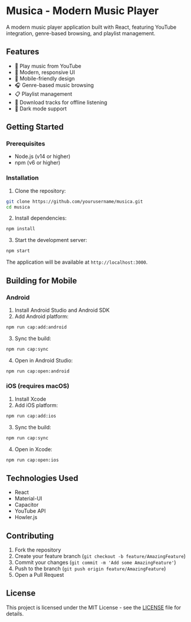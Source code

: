 # Musica - Modern Music Player

A modern music player application built with React, featuring YouTube integration, genre-based browsing, and playlist management.

## Features

- 🎵 Play music from YouTube
- 🎨 Modern, responsive UI
- 📱 Mobile-friendly design
- 🎧 Genre-based music browsing
- 📋 Playlist management
- 💾 Download tracks for offline listening
- 🌙 Dark mode support

## Getting Started

### Prerequisites

- Node.js (v14 or higher)
- npm (v6 or higher)

### Installation

1. Clone the repository:

```bash
git clone https://github.com/yourusername/musica.git
cd musica
```

2. Install dependencies:

```bash
npm install
```

3. Start the development server:

```bash
npm start
```

The application will be available at `http://localhost:3000`.

## Building for Mobile

### Android

1. Install Android Studio and Android SDK
2. Add Android platform:

```bash
npm run cap:add:android
```

3. Sync the build:

```bash
npm run cap:sync
```

4. Open in Android Studio:

```bash
npm run cap:open:android
```

### iOS (requires macOS)

1. Install Xcode
2. Add iOS platform:

```bash
npm run cap:add:ios
```

3. Sync the build:

```bash
npm run cap:sync
```

4. Open in Xcode:

```bash
npm run cap:open:ios
```

## Technologies Used

- React
- Material-UI
- Capacitor
- YouTube API
- Howler.js

## Contributing

1. Fork the repository
2. Create your feature branch (`git checkout -b feature/AmazingFeature`)
3. Commit your changes (`git commit -m 'Add some AmazingFeature'`)
4. Push to the branch (`git push origin feature/AmazingFeature`)
5. Open a Pull Request

## License

This project is licensed under the MIT License - see the [LICENSE](LICENSE) file for details.
